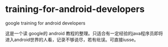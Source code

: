 # training-for-android-developers
google training for android developers

这是一个读 google的 android 教程的整理。只适合有一定经验的java程序员即将进入android世界的人看，记录不够说尽，若有纰误。可直接iusse。
